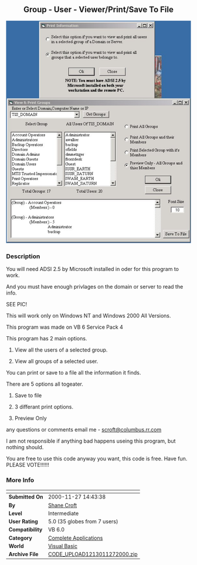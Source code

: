 ﻿<div align="center">

## Group \- User \- Viewer/Print/Save To File

<img src="PIC200011271448261555.jpg">
</div>

### Description

You will need ADSI 2.5 by Microsoft installed in oder for this program to work.

And you must have enough privlages on the domain or server to read the info.

SEE PIC!

This will work only on Windows NT and Windows 2000 All Versions.

This program was made on VB 6 Service Pack 4

This program has 2 main options.

1. View all the users of a selected group.

2. View all groups of a selected user.

You can print or save to a file all the information it finds.

There are 5 options all togeater.

1. Save to file

2. 3 differant print options.

3. Preview Only

any questions or comments email me - scroft@columbus.rr.com

I am not responsible if anything bad happens useing this program, but nothing should.

You are free to use this code anyway you want, this code is free. Have fun. PLEASE VOTE!!!!!!
 
### More Info
 


<span>             |<span>
---                |---
**Submitted On**   |2000-11-27 14:43:38
**By**             |[Shane Croft](https://github.com/Planet-Source-Code/PSCIndex/blob/master/ByAuthor/shane-croft.md)
**Level**          |Intermediate
**User Rating**    |5.0 (35 globes from 7 users)
**Compatibility**  |VB 6\.0
**Category**       |[Complete Applications](https://github.com/Planet-Source-Code/PSCIndex/blob/master/ByCategory/complete-applications__1-27.md)
**World**          |[Visual Basic](https://github.com/Planet-Source-Code/PSCIndex/blob/master/ByWorld/visual-basic.md)
**Archive File**   |[CODE\_UPLOAD1213011272000\.zip](https://github.com/Planet-Source-Code/shane-croft-group-user-viewer-print-save-to-file__1-13160/archive/master.zip)








